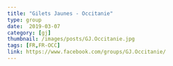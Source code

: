 ```yaml
---
title: "Gilets Jaunes - Occitanie"
type: group
date:  2019-03-07
category: [gj]
thumbnail: /images/posts/GJ.Occitanie.jpg
tags: [FR,FR-OCC]
link: https://www.facebook.com/groups/GJ.Occitanie/
---
```

